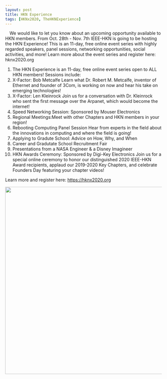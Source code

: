 ```yaml
---
layout: post
title: HKN Experience
tags: [HKNx2020, TheHKNExperience]
---
```


&emsp;We would like to let you know about an upcoming opportunity available to HKN members. From Oct. 28th - Nov. 7th IEEE-HKN is going to be hosting the HKN Experience! This is an 11-day, free online event series with highly regarded speakers, panel sessions, networking opportunities, social activities, and more! Learn more about the event series and register here: hknx2020.org 

1. The HKN Experience is an 11-day, free online event series open to ALL HKN members! Sessions include: 
1. X-Factor: Bob Metcalfe Learn what Dr. Robert M. Metcalfe, inventor of Ethernet and founder of 3Com, is working on now and hear his take on emerging technologies!
1. X-Factor: Len Kleinrock Join us for a conversation with Dr. Kleinrock who sent the first message over the Arpanet, which would become the internet! 
1. Speed Networking Session: Sponsored by Mouser Electronics
1. Regional Meetings:Meet with other Chapters and HKN members in your region!
1. Rebooting Computing Panel Session Hear from experts in the field about the innovations in computing and where the field is going!
1. Applying to Gradute School: Advice on How, Why, and When
1. Career and Gradutate School Recruitment Fair
1. Presentations from a NASA Engineer & a Disney Imagineer
1. HKN Awards Ceremony: Sponsored by Digi-Key Electronics Join us for a special online ceremony to honor our distinguished 2020 IEEE-HKN Award recipients, applaud our 2019-2020 Key Chapters, and celebrate Founders Day featuring your chapter videos!

Learn more and register here: https://hknx2020.org 

<div style="text-align:center; font-size: 12px">
    <img src ="/news/img/2020/2020-10-26-hkn-exp.jpg" width="600"><br>
</div>
